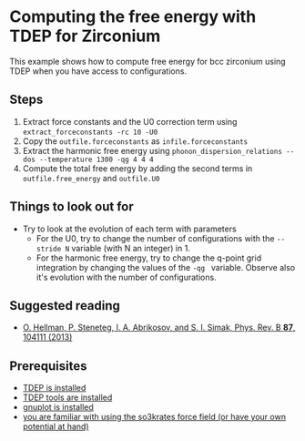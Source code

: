 Computing the free energy with TDEP for Zirconium
===

This example shows how to compute free energy for bcc zirconium using TDEP when you have access to configurations.

## Steps

1. Extract force constants and the U0 correction term using `extract_forceconstants -rc 10 -U0`
2. Copy the `outfile.forceconstants` as `infile.forceconstants`
3. Extract the harmonic free energy using `phonon_dispersion_relations --dos --temperature 1300 -qg 4 4 4`
4. Compute the total free energy by adding the second terms in `outfile.free_energy` and `outfile.U0`

## Things to look out for

- Try to look at the evolution of each term with parameters
    - For the U0, try to change the number of configurations with the `--stride N` variable (with N an integer) in 1.
    - For the harmonic free energy, try to change the q-point grid integration by changing the values of the `-qg ` variable. Observe also it's evolution with the number of configurations.


## Suggested reading

- [O. Hellman, P. Steneteg, I. A. Abrikosov, and S. I. Simak, Phys. Rev. B **87**, 104111 (2013)](https://journals.aps.org/prb/abstract/10.1103/PhysRevB.87.104111)

## Prerequisites

- [TDEP is installed](http://ollehellman.github.io/page/0_installation.html)
- [TDEP tools are installed](https://github.com/flokno/tools.tdep)
- [gnuplot is installed](http://www.gnuplot.info/)
- [you are familiar with using the so3krates force field (or have your own potential at hand)](https://github.com/tdep-developers/tdep-tutorials/tree/main/00_preparation/potential_energy_surfaces)
